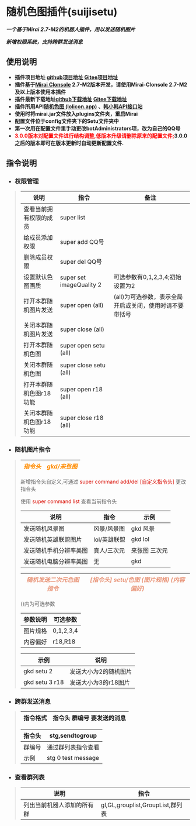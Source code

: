 # 随机色图插件(suijisetu)

***一个基于Mirai 2.7-M2的机器人插件，用以发送随机图片***

***新增权限系统，支持跨群发送消息***

## 使用说明

* **插件项目地址 [github项目地址](https://github.com/Ycituss/suijisetu)  [Gitee项目地址](https://gitee.com/ycycycc123/suijisetu)**
* **插件基于[Mirai Clonsole](https://github.com/mamoe/mirai-clonsole) 2.7-M2版本开发，请使用Mirai-Clonsole 2.7-M2及以上版本使用本插件**
* **插件最新下载地址[github下载地址](https://github.com/Ycituss/suijisetu/releases)     [Gitee下载地址](https://gitee.com/ycycycc123/suijisetu/releases/1.0.0)**
* **插件所用API[随机色图 (lolicon.app)](https://api.lolicon.app/#/setu) 、[韩小韩API接口站](https://api.vvhan.com/)**
* **使用时将mirai.jar文件放入plugins文件夹，重启Mirai**
* **配置文件位于config文件夹下的Setu文件夹中**
* **第一次用在配置文件里手动更改botAdministrators项，改为自己的QQ号**
* **<font color=red>3.0.0版本对配置文件进行结构调整,低版本升级请删除原来的配置文件;</font>3.0.0之后的版本即可在版本更新时自动更新配置文件.**

## 指令说明

- ### **权限管理**
>说明|指令|备注
>---|---|---
> 查看当前拥有权限的成员|super list|
> 给成员添加权限|super add QQ号|
> 删除成员权限|super del QQ号|
> 设置默认色图画质|super set imageQuality 2|可选参数有0,1,2,3,4;初始设置为2
> 打开本群随机图片发送|super open (all)|(all)为可选参数，表示全局开启或关闭，使用时请不要带括号
> 关闭本群随机图片发送|super close (all)
> 打开本群随机色图|super open setu (all)
> 关闭本群随机色图|super close setu (all)
> 打开本群随机色图r18功能|super open r18 (all)|
> 关闭本群随机色图r18功能|super close r18 (all)

- ### **随机图片指令**
><font color=Darkorange>*指令头*</font>|<font color=Darkorange>*gkd/来张图*</font>
> ---|---
> 
> 新增指令头自定义,可通过
> <font color=Darkblu>super  command  add/del  [自定义指令头]</font>
> 更改指令头
> 
> 使用
> <font color=Darkblu>super  command  list</font>
> 查看当前指令头
> 
>说明|指令|示例
> ---|---|---
> 发送随机风景图|风景/风景图|gkd 风景
> 发送随机英雄联盟图片|lol/英雄联盟|gkd lol
> 发送随机手机分辨率美图|真人/三次元|来张图 三次元
> 发送随机电脑分辨率美图|无|gkd
> 
> <font color=DarkSalmon>*随机发送二次元色图指令*</font>|<font color=DarkSalmon>*[指令头] setu/色图 (图片规格) (内容偏好)*</font>
> ---|---
> 
> ()内为可选参数
> 
> 参数说明|可选参数|
> ---|---
> 图片规格|0,1,2,3,4
> 内容偏好|r18,R18
> 
> 示例|说明
> ---|---
> gkd setu 2|发送大小为2的随机图片
> gkd setu 3 r18|发送大小为3的r18图片

- ### **跨群发送消息**
>指令格式|指令头 群编号 要发送的消息
> ---|---
> 
> 指令头|stg,sendtogroup
> ---|---
> 群编号|通过群列表指令查看
> 示例|stg 0 test message

- ### **查看群列表**
>说明|指令
>---|---
> 列出当前机器人添加的所有群|gl,GL,grouplist,GroupList,群列表
